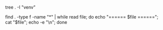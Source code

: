 tree . -I "venv"

find . -type f -name "*" | while read file; do   echo "====== $file ======";   cat "$file";   echo -e "\n"; done
